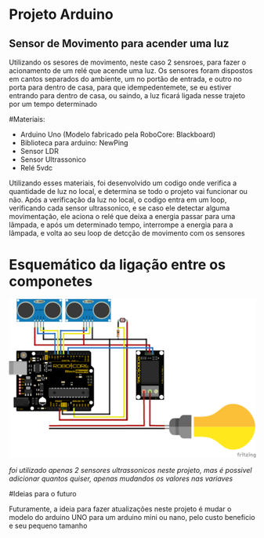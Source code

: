 # Projeto Arduino

## Sensor de Movimento para acender uma luz
Utilizando os sesores de movimento, neste caso 2 sensroes, para fazer o acionamento de um relé que acende uma luz. 
Os sensores foram dispostos em cantos separados do ambiente, um no portão de entrada, e outro no porta para dentro de casa, para que idempedentemete, se eu estiver entrando para dentro de casa, ou saindo, a luz ficará ligada nesse trajeto por um tempo determinado


#Materiais:
- Arduino Uno (Modelo fabricado pela RoboCore: Blackboard)
- Biblioteca para arduino: NewPing
- Sensor LDR
- Sensor Ultrassonico
- Relé 5vdc 

<p>Utilizando esses materiais, foi desenvolvido um codigo onde verifica a quantidade de luz no local, e determina se todo o projeto vai funcionar ou não. Após a verificação da luz no local, o codigo entra em um loop, verificando cada sensor ultrassonico, e se caso ele detectar alguma movimentação, ele aciona o relé que deixa a energia passar para uma lâmpada, e após um determinado tempo, interrompe a energia para a lâmpada, e volta ao seu loop de detcção de movimento com os sensores</p>

# Esquemático da ligação entre os componetes
![ligação](Esquema_ligacao_sensor_Movimento.png)

*foi utilizado apenas 2 sensores ultrassonicos neste projeto, mas é possivel adicionar quantos quiser, apenas mudandos os valores nas variaves*
<br>

#Ideias para o futuro
<p>Futuramente, a ideia para fazer atualizações neste projeto é mudar o modelo do arduino UNO para um arduino mini ou nano, pelo custo beneficio e seu pequeno tamanho</p>
